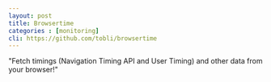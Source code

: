 ```yaml
---
layout: post
title: Browsertime
categories : [monitoring]
cli: https://github.com/tobli/browsertime
---
```


"Fetch timings (Navigation Timing API and User Timing) and other data from your browser!"
